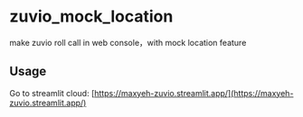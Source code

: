 # zuvio_mock_location
make zuvio roll call in web console，with mock location feature
## Usage
Go to streamlit cloud:
[https://maxyeh-zuvio.streamlit.app/](https://maxyeh-zuvio.streamlit.app/)
